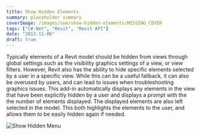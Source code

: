 ```yaml
---
title: Show Hidden Elements
summary: placeholder summary
coverImage: /images/som/show-hidden-elements/MISSING_COVER
tags: ["C#.Net", "Revit", "Revit API"]
date: "2013-11-06"
draft: true
---
```


Typically elements of a Revit model should be hidden from views through global settings such as the visibility graphics settings of a view, or view filters. However, Revit also has the ability to hide specific elements selected by a user in a specific view. While this can be a useful fallback, it can also be overused by users, and can lead to issues when troubleshooting graphics issues. This add-in automatically displays any elements in the view that have been explicitly hidden by a user and displays a prompt with the the number of elements displayed. The displayed elements are also left selected in the model. This both highlights the elements to the user, and allows them to be easily hidden again if needed.

![Show Hidden Menu](http://www.ericanastas.com/wp-content/uploads/2013/11/Show-Hidden-Menu.png)

